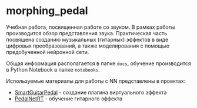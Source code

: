 # morphing_pedal

Учебная работа, посвященная работе со звуком. В рамках работы производится обзор представления звука. Практическая часть посвящена созданию музыкальных (гитарных) эффектов в виде цифровых преобразований, а также моделирования с помощью предобученной нейронной сети.

Общая информация располагается в папке `docs`, обучение производится в Python Notebook в папке `notebooks`.

Используемые материалы для работы с NN представлены в проектах:
* [SmartGuitarPedal](https://github.com/dichka/SmartGuitarPedal) - создание плагина виртуального эффекта
* [PedalNetRT](https://github.com/dichka/PedalNetRT) - обучение гитарного эффекта